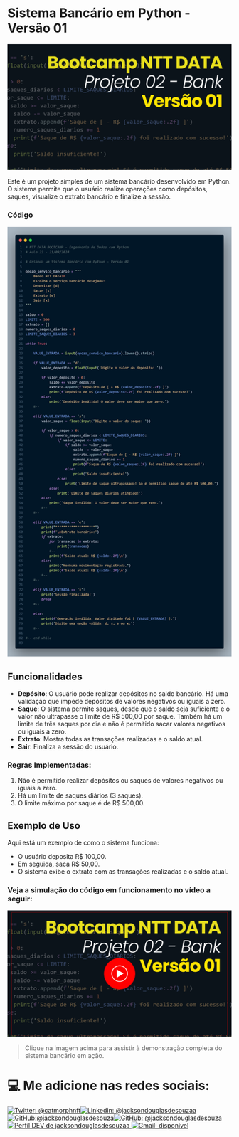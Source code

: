 # Sistema Bancário em Python - Versão 01

<img src="./img/projeto02-bank-version01.png">

Este é um projeto simples de um sistema bancário desenvolvido em Python. O sistema permite que o usuário realize operações como depósitos, saques, visualize o extrato bancário e finalize a sessão.

### Código

<img src="./img/code_bank_version_01.png">

## Funcionalidades

-   **Depósito**: O usuário pode realizar depósitos no saldo bancário. Há uma validação que impede depósitos de valores negativos ou iguais a zero.
-   **Saque**: O sistema permite saques, desde que o saldo seja suficiente e o valor não ultrapasse o limite de R$ 500,00 por saque. Também há um limite de três saques por dia e não é permitido sacar valores negativos ou iguais a zero.
-   **Extrato**: Mostra todas as transações realizadas e o saldo atual.
-   **Sair**: Finaliza a sessão do usuário.

### Regras Implementadas:

1. Não é permitido realizar depósitos ou saques de valores negativos ou iguais a zero.
2. Há um limite de saques diários (3 saques).
3. O limite máximo por saque é de R$ 500,00.

## Exemplo de Uso

Aqui está um exemplo de como o sistema funciona:

-   O usuário deposita R$ 100,00.
-   Em seguida, saca R$ 50,00.
-   O sistema exibe o extrato com as transações realizadas e o saldo atual.

### Veja a simulação do código em funcionamento no vídeo a seguir:

[![Veja a simulação](./img/projeto02-bank-version01%20-%20tumb.png)](https://www.youtube.com/watch?v=z6rg_YeXgWU)

> Clique na imagem acima para assistir à demonstração completa do sistema bancário em ação.

# 💻 Me adicione nas redes sociais:

<p><a href="https://twitter.com/catmorphnft"><img src="https://img.shields.io/twitter/follow/catmorphnft?style=social" alt="Twitter: @catmorphnft"></a><a href="https://www.linkedin.com/in/jacksondouglasdesouzaa"><img src="https://img.shields.io/badge/-jackson%20Douglas-blue?style=flat-square&amp;logo=Linkedin&amp;logoColor=white&amp;link=https://www.linkedin.com/in/jacksondouglasdesouzaa/" alt="Linkedin: @jacksondouglasdesouzaa">
</a><a href="https://github.com/jacksondouglasdesouza"><img src="https://img.shields.io/github/followers/jacksondouglasdesouza?label=follow&amp;style=social" alt="GitHub:@jacksondouglasdesouza"></a><a href="https://github.com/jacksondouglasdesouza"><img src="https://img.shields.io/github/followers/jacksondouglasdesouza?label=follow&amp;style=social" alt="GitHub: @jacksondouglasdesouza"></a><a href="https://dev.to/jacksondouglasdesouzaa"><img src="https://d2fltix0v2e0sb.cloudfront.net/dev-badge.svg" alt="Perfil DEV de jacksondouglasdesouzaa" height="20" width="25">
</a><a href="mailto:jacksondouglasdesouza@gmail.com"><img src="https://img.shields.io/badge/Gmail-jacksondouglasdesouza-red" alt="Gmail: disponível"></a>
